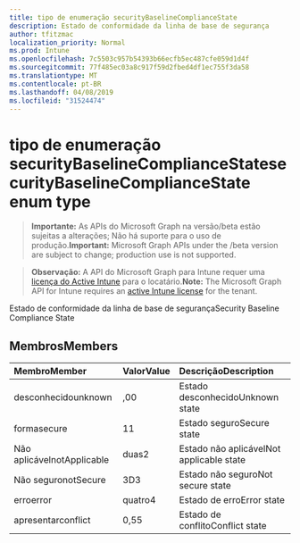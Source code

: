 ```yaml
---
title: tipo de enumeração securityBaselineComplianceState
description: Estado de conformidade da linha de base de segurança
author: tfitzmac
localization_priority: Normal
ms.prod: Intune
ms.openlocfilehash: 7c5503c957b54393b66ecfb5ec487cfe059d1d4f
ms.sourcegitcommit: 77f485ec03a8c917f59d2fbed4df1ec755f3da58
ms.translationtype: MT
ms.contentlocale: pt-BR
ms.lasthandoff: 04/08/2019
ms.locfileid: "31524474"
---
```

# <a name="securitybaselinecompliancestate-enum-type"></a><span data-ttu-id="f767c-103">tipo de enumeração securityBaselineComplianceState</span><span class="sxs-lookup"><span data-stu-id="f767c-103">securityBaselineComplianceState enum type</span></span>

> <span data-ttu-id="f767c-104">**Importante:** As APIs do Microsoft Graph na versão/beta estão sujeitas a alterações; Não há suporte para o uso de produção.</span><span class="sxs-lookup"><span data-stu-id="f767c-104">**Important:** Microsoft Graph APIs under the /beta version are subject to change; production use is not supported.</span></span>

> <span data-ttu-id="f767c-105">**Observação:** A API do Microsoft Graph para Intune requer uma [licença do Active Intune](https://go.microsoft.com/fwlink/?linkid=839381) para o locatário.</span><span class="sxs-lookup"><span data-stu-id="f767c-105">**Note:** The Microsoft Graph API for Intune requires an [active Intune license](https://go.microsoft.com/fwlink/?linkid=839381) for the tenant.</span></span>

<span data-ttu-id="f767c-106">Estado de conformidade da linha de base de segurança</span><span class="sxs-lookup"><span data-stu-id="f767c-106">Security Baseline Compliance State</span></span>

## <a name="members"></a><span data-ttu-id="f767c-107">Membros</span><span class="sxs-lookup"><span data-stu-id="f767c-107">Members</span></span>
|<span data-ttu-id="f767c-108">Membro</span><span class="sxs-lookup"><span data-stu-id="f767c-108">Member</span></span>|<span data-ttu-id="f767c-109">Valor</span><span class="sxs-lookup"><span data-stu-id="f767c-109">Value</span></span>|<span data-ttu-id="f767c-110">Descrição</span><span class="sxs-lookup"><span data-stu-id="f767c-110">Description</span></span>|
|:---|:---|:---|
|<span data-ttu-id="f767c-111">desconhecido</span><span class="sxs-lookup"><span data-stu-id="f767c-111">unknown</span></span>|<span data-ttu-id="f767c-112">,0</span><span class="sxs-lookup"><span data-stu-id="f767c-112">0</span></span>|<span data-ttu-id="f767c-113">Estado desconhecido</span><span class="sxs-lookup"><span data-stu-id="f767c-113">Unknown state</span></span>|
|<span data-ttu-id="f767c-114">forma</span><span class="sxs-lookup"><span data-stu-id="f767c-114">secure</span></span>|<span data-ttu-id="f767c-115">1</span><span class="sxs-lookup"><span data-stu-id="f767c-115">1</span></span>|<span data-ttu-id="f767c-116">Estado seguro</span><span class="sxs-lookup"><span data-stu-id="f767c-116">Secure state</span></span>|
|<span data-ttu-id="f767c-117">Não aplicável</span><span class="sxs-lookup"><span data-stu-id="f767c-117">notApplicable</span></span>|<span data-ttu-id="f767c-118">duas</span><span class="sxs-lookup"><span data-stu-id="f767c-118">2</span></span>|<span data-ttu-id="f767c-119">Estado não aplicável</span><span class="sxs-lookup"><span data-stu-id="f767c-119">Not applicable state</span></span>|
|<span data-ttu-id="f767c-120">Não seguro</span><span class="sxs-lookup"><span data-stu-id="f767c-120">notSecure</span></span>|<span data-ttu-id="f767c-121">3D</span><span class="sxs-lookup"><span data-stu-id="f767c-121">3</span></span>|<span data-ttu-id="f767c-122">Estado não seguro</span><span class="sxs-lookup"><span data-stu-id="f767c-122">Not secure state</span></span>|
|<span data-ttu-id="f767c-123">erro</span><span class="sxs-lookup"><span data-stu-id="f767c-123">error</span></span>|<span data-ttu-id="f767c-124">quatro</span><span class="sxs-lookup"><span data-stu-id="f767c-124">4</span></span>|<span data-ttu-id="f767c-125">Estado de erro</span><span class="sxs-lookup"><span data-stu-id="f767c-125">Error state</span></span>|
|<span data-ttu-id="f767c-126">apresentar</span><span class="sxs-lookup"><span data-stu-id="f767c-126">conflict</span></span>|<span data-ttu-id="f767c-127">0,5</span><span class="sxs-lookup"><span data-stu-id="f767c-127">5</span></span>|<span data-ttu-id="f767c-128">Estado de conflito</span><span class="sxs-lookup"><span data-stu-id="f767c-128">Conflict state</span></span>|







